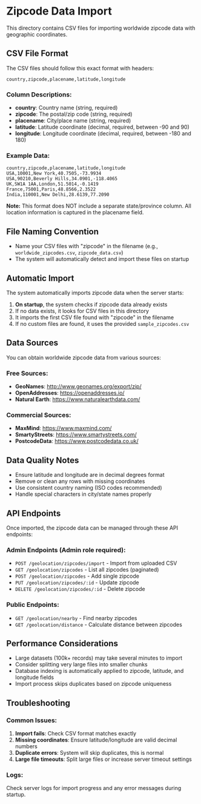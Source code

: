 # Zipcode Data Import

This directory contains CSV files for importing worldwide zipcode data with geographic coordinates.

## CSV File Format

The CSV files should follow this exact format with headers:

```csv
country,zipcode,placename,latitude,longitude
```

### Column Descriptions:

- **country**: Country name (string, required)
- **zipcode**: The postal/zip code (string, required)
- **placename**: City/place name (string, required)
- **latitude**: Latitude coordinate (decimal, required, between -90 and 90)
- **longitude**: Longitude coordinate (decimal, required, between -180 and 180)

### Example Data:

```csv
country,zipcode,placename,latitude,longitude
USA,10001,New York,40.7505,-73.9934
USA,90210,Beverly Hills,34.0901,-118.4065
UK,SW1A 1AA,London,51.5014,-0.1419
France,75001,Paris,48.8566,2.3522
India,110001,New Delhi,28.6139,77.2090
```

**Note:** This format does NOT include a separate state/province column. All location information is captured in the placename field.

## File Naming Convention

- Name your CSV files with "zipcode" in the filename (e.g., `worldwide_zipcodes.csv`, `zipcode_data.csv`)
- The system will automatically detect and import these files on startup

## Automatic Import

The system automatically imports zipcode data when the server starts:

1. **On startup**, the system checks if zipcode data already exists
2. If no data exists, it looks for CSV files in this directory
3. It imports the first CSV file found with "zipcode" in the filename
4. If no custom files are found, it uses the provided `sample_zipcodes.csv`

## Data Sources

You can obtain worldwide zipcode data from various sources:

### Free Sources:
- **GeoNames**: http://www.geonames.org/export/zip/
- **OpenAddresses**: https://openaddresses.io/
- **Natural Earth**: https://www.naturalearthdata.com/

### Commercial Sources:
- **MaxMind**: https://www.maxmind.com/
- **SmartyStreets**: https://www.smartystreets.com/
- **PostcodeData**: https://www.postcodedata.co.uk/

## Data Quality Notes

- Ensure latitude and longitude are in decimal degrees format
- Remove or clean any rows with missing coordinates
- Use consistent country naming (ISO codes recommended)
- Handle special characters in city/state names properly

## API Endpoints

Once imported, the zipcode data can be managed through these API endpoints:

### Admin Endpoints (Admin role required):
- `POST /geolocation/zipcodes/import` - Import from uploaded CSV
- `GET /geolocation/zipcodes` - List all zipcodes (paginated)
- `POST /geolocation/zipcodes` - Add single zipcode
- `PUT /geolocation/zipcodes/:id` - Update zipcode
- `DELETE /geolocation/zipcodes/:id` - Delete zipcode

### Public Endpoints:
- `GET /geolocation/nearby` - Find nearby zipcodes
- `GET /geolocation/distance` - Calculate distance between zipcodes

## Performance Considerations

- Large datasets (100k+ records) may take several minutes to import
- Consider splitting very large files into smaller chunks
- Database indexing is automatically applied to zipcode, latitude, and longitude fields
- Import process skips duplicates based on zipcode uniqueness

## Troubleshooting

### Common Issues:

1. **Import fails**: Check CSV format matches exactly
2. **Missing coordinates**: Ensure latitude/longitude are valid decimal numbers
3. **Duplicate errors**: System will skip duplicates, this is normal
4. **Large file timeouts**: Split large files or increase server timeout settings

### Logs:

Check server logs for import progress and any error messages during startup.
